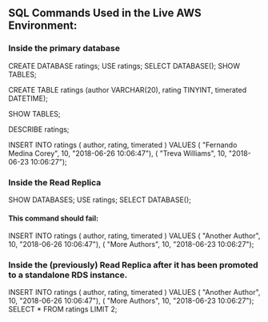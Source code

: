 ## SQL Commands Used in the Live AWS Environment:

### Inside the primary database

CREATE DATABASE ratings;
USE ratings;
SELECT DATABASE();
SHOW TABLES;

CREATE TABLE ratings (author VARCHAR(20), rating TINYINT, timerated DATETIME);

SHOW TABLES;

DESCRIBE ratings;

INSERT INTO ratings ( author, rating, timerated )
   VALUES
   ( "Fernando Medina Corey", 10, "2018-06-26 10:06:47"),
   ( "Treva Williams", 10, "2018-06-23 10:06:27");

### Inside the Read Replica

SHOW DATABASES;
USE ratings;
SELECT DATABASE();
#### This command should fail:
INSERT INTO ratings ( author, rating, timerated )
   VALUES
   ( "Another Author", 10, "2018-06-26 10:06:47"),
   ( "More Authors", 10, "2018-06-23 10:06:27");

### Inside the (previously) Read Replica after it has been promoted to a standalone RDS instance. 

INSERT INTO ratings ( author, rating, timerated )
   VALUES
   ( "Another Author", 10, "2018-06-26 10:06:47"),
   ( "More Authors", 10, "2018-06-23 10:06:27");
SELECT * FROM ratings LIMIT 2;